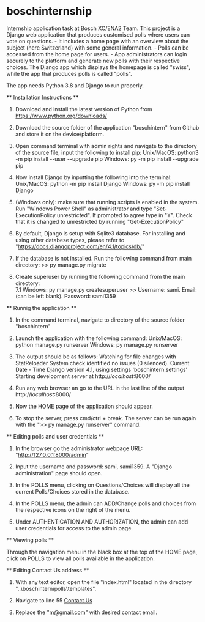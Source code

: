 # boschinternship
Internship application task at Bosch XC/ENA2 Team.
This project is a Django web application that produces customised polls where users can vote on questions.
	- It includes a home page with an overview about the subject (here Switzerland) with some general information.
	- Polls can be accessed from the home page for users.
	- App administrators can login securely to the platform and generate new polls with their respective choices.
The Django app which displays the homepage is called "swiss", while the app that produces polls is called "polls".

The app needs Python 3.8 and Django to run properly.

** Installation Instructions **

1. Download and install the latest version of Python from https://www.python.org/downloads/

2. Download the source folder of the application "boschintern" from Github and store it on the device/platform.

3. Open command terminal with admin rights and navigate to the directory of the source file, input the following to install pip:
	Unix/MacOS: python3 -m pip install --user --upgrade pip 
	Windows: py -m pip install --upgrade pip

4. Now install Django by inputting the following into the terminal: 
	Unix/MacOS:  python -m pip install Django
	Windows:     py -m pip install Django

6. (Windows only): make sure that running scripts is enabled in the system. Run "Windows Power Shell" as administrator and type "Set-ExecutionPolicy unrestricted". If prompted to agree type in "Y". Check that it is changed to unrestricted by running "Get-ExecutionPolicy"

5. By default, Django is setup with Sqlite3 database. For installing and using other databese types, please refer to "https://docs.djangoproject.com/en/4.1/topics/db/"

6. If the database is not installed. Run the following command from main directory: >> py manage.py migrate

7. Create superuser by running the following command from the main directory:  
	7.1 Windows: py manage.py createsuperuser >> Username: sami. Email: (can be left blank). Password: sami1359


** Runnig the application **

1. In the command terminal, navigate to directory of the source folder "boschintern"

2. Launch the application with the following command: 
	Unix/MacOS:  python manage.py runserver
	Windows:     py manage.py runserver

3. The output should be as follows:
	Watching for file changes with StatReloader
	System check identified no issues (0 silenced).
	Current Date - Time
	Django version 4.1, using settings 'boschintern.settings'
	Starting development server at http://*localhost*:8000/

4. Run any web browser an go to the URL in the last line of the output http://*localhost*:8000/

5. Now the HOME page of the application should appear.

6. To stop the server, press cmd/ctrl + break. The server can be run again with the ">> py manage.py runserver" command.



** Editing polls and user credentials **

1. In the browser go the administrator webpage URL: "http://127.0.0.1:8000/admin"

2. Input the username and password: sami, sami1359. A "Django administration" page should open.

3. In the POLLS menu, clicking on Questions/Choices will display all the current Polls/Choices stored in the database.

4. In the POLLS menu, the admin can ADD/Change polls and choices from the respective icons on the right of the menu.

5. Under AUTHENTICATION AND AUTHORIZATION, the admin can add user credentials for access to the admin page.



** Viewing polls **

Through the navigation menu in the black box at the top of the HOME page, click on POLLS to view all polls available in the application.

** Editing Contact Us address **


1. With any text editor, open the file "index.html" located in the directory "..\boschintern\polls\templates".

2. Navigate to line 55    <a href="mailto:m@gmail.com">Contact Us</a>

3. Replace the "m@gmail.com" with desired contact email.
